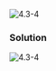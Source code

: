 ![4.3-4](https://github.com/cpp-rakesh/Algorithms/blob/master/Chapter_4_Divide_And_Conquer/4.3_The_substitution_method_for_solving_recurrences/Exercises/4.3-5/repo/4.3-5_problem.png)

### Solution
![4.3-4](https://github.com/cpp-rakesh/Algorithms/blob/master/Chapter_4_Divide_And_Conquer/4.3_The_substitution_method_for_solving_recurrences/Exercises/4.3-5/repo/4.3-5_solution.png)